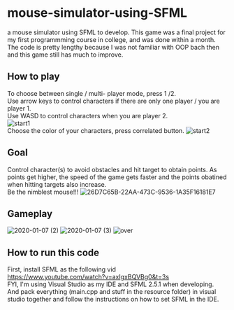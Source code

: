 # mouse-simulator-using-SFML
a mouse simulator using SFML to develop.
This game was a final project for my first programmming course in college, and was done within a month. The code is pretty lengthy because I was not familiar with OOP bach then and this game still has much to improve.

## How to play

To choose between single / multi- player mode, press 1 /2. <br>
Use arrow keys to control characters if there are only one player / you are player 1. <br>
Use WASD to control characters when you are player 2.<br>
![start1](https://user-images.githubusercontent.com/58508124/106384900-55fb9880-6408-11eb-96bc-483a33d01118.png)
<br>
Choose the color of your characters, press correlated button.
![start2](https://user-images.githubusercontent.com/58508124/106384903-572cc580-6408-11eb-9c7f-a7b4f24a59df.png)


## Goal
Control character(s) to avoid obstacles and hit target to obtain points. As points get higher, the speed of the game gets faster and the points obatined when hitting targets also increase. <br>
Be the nimblest mouse!!!
![26D7C65B-22AA-473C-9536-1A35F16181E7](https://user-images.githubusercontent.com/58508124/106385609-28185300-640c-11eb-96d2-b31ddf0b7712.jpeg)

## Gameplay

![2020-01-07 (2)](https://user-images.githubusercontent.com/58508124/106385040-1aad9980-6409-11eb-9059-3bda3395d30f.png)
![2020-01-07 (3)](https://user-images.githubusercontent.com/58508124/106385042-1c775d00-6409-11eb-8233-917b95471963.png)
![over](https://user-images.githubusercontent.com/58508124/106384898-55630200-6408-11eb-8cf8-2e6b029a0b12.png)

## How to run this code
First, install SFML as the following vid <br>
https://www.youtube.com/watch?v=axIgxBQVBg0&t=3s<br>
FYI, I'm using Visual Studio as my IDE and SFML 2.5.1 when developing.<br>
And pack everything (main.cpp and stuff in the resource folder) in visual studio together and follow the instructions on how to set SFML in the IDE.
